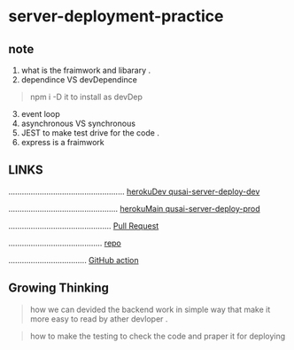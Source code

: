 # server-deployment-practice

## note 
1. what is the fraimwork and libarary .
2. dependince VS devDependince
> npm i  -D it to install as devDep 
3. event loop 
4. asynchronous VS  synchronous 
5. JEST to make test drive for the code .
6. express is a fraimwork

## LINKS 
....................................................
[herokuDev qusai-server-deploy-dev](https://qusai-server-deploy-dev.herokuapp.com/data)

.................................................
[herokuMain qusai-server-deploy-prod](https://qusai-server-deploy-prod.herokuapp.com/data)

..............................................
[Pull Request](https://github.com/qusaiqeisi/server-deployment-practice/pull/1)

..........................................
[repo](https://github.com/qusaiqeisi/server-deployment-practice)

...................................
[GitHub action](https://github.com/qusaiqeisi/server-deployment-practice/runs/3273667438)


## Growing Thinking

> how we can devided the backend work in simple way that make it more easy to read by ather devloper .

> how to make the testing to check the code and praper it for deploying 
